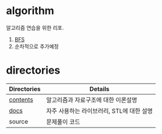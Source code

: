 # algorithm

알고리즘 연습을 위한 리포.

1. [BFS](./contents/BFS/BFS.md)
2. 순차적으로 추가예정

# directories

|Directories|Details|
|---|---|
|[contents](./contents/README.md)|알고리즘과 자료구조에 대한 이론설명|
|[docs](./docs/STL/README.md)|자주 사용하는 라이브러리, STL에 대한 설명|
|source|문제풀이 코드|